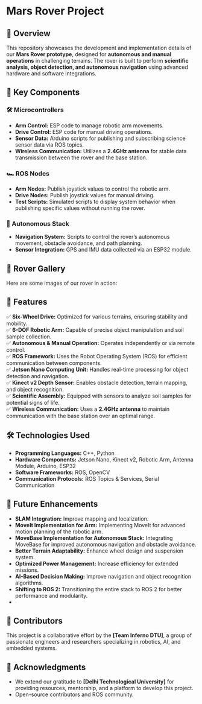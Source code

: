 # Mars Rover Project

## 📌 Overview
This repository showcases the development and implementation details of our **Mars Rover prototype**, designed for **autonomous and manual operations** in challenging terrains. The rover is built to perform **scientific analysis, object detection, and autonomous navigation** using advanced hardware and software integrations.

## 🚀 Key Components

### 🛠️ Microcontrollers
- **Arm Control:** ESP code to manage robotic arm movements.
- **Drive Control:** ESP code for manual driving operations.
- **Sensor Data:** Arduino scripts for publishing and subscribing science sensor data via ROS topics.
- **Wireless Communication:** Utilizes a **2.4GHz antenna** for stable data transmission between the rover and the base station.

### 🏎️ ROS Nodes
- **Arm Nodes:** Publish joystick values to control the robotic arm.
- **Drive Nodes:** Publish joystick values for manual driving.
- **Test Scripts:** Simulated scripts to display system behavior when publishing specific values without running the rover.

### 🔹 Autonomous Stack
- **Navigation System:** Scripts to control the rover’s autonomous movement, obstacle avoidance, and path planning.
- **Sensor Integration:** GPS and IMU data collected via an ESP32 module.

## 📸 Rover Gallery  
Here are some images of our rover in action:  


## 🌟 Features
✅ **Six-Wheel Drive:** Optimized for various terrains, ensuring stability and mobility.  
✅ **6-DOF Robotic Arm:** Capable of precise object manipulation and soil sample collection.  
✅ **Autonomous & Manual Operation:** Operates independently or via remote control.  
✅ **ROS Framework:** Uses the Robot Operating System (ROS) for efficient communication between components.  
✅ **Jetson Nano Computing Unit:** Handles real-time processing for object detection and navigation.  
✅ **Kinect v2 Depth Sensor:** Enables obstacle detection, terrain mapping, and object recognition.  
✅ **Scientific Assembly:** Equipped with sensors to analyze soil samples for potential signs of life.  
✅ **Wireless Communication:** Uses a **2.4GHz antenna** to maintain communication with the base station over an optimal range.  

## 🛠️ Technologies Used
- **Programming Languages:** C++, Python
- **Hardware Components:** Jetson Nano, Kinect v2, Robotic Arm, Antenna Module, Arduino, ESP32
- **Software Frameworks:** ROS, OpenCV
- **Communication Protocols:** ROS Topics & Services, Serial Communication

## 🔮 Future Enhancements
- **SLAM Integration:** Improve mapping and localization.
- **MoveIt Implementation for Arm:** Implementing MoveIt for advanced motion planning of the robotic arm.
- **MoveBase Implementation for Autonomous Stack:** Integrating MoveBase for improved autonomous navigation and obstacle avoidance.
- **Better Terrain Adaptability:** Enhance wheel design and suspension system.
- **Optimized Power Management:** Increase efficiency for extended missions.
- **AI-Based Decision Making:** Improve navigation and object recognition algorithms.
- **Shifting to ROS 2:** Transitioning the entire stack to ROS 2 for better performance and modularity.
- 

## 👥 Contributors
This project is a collaborative effort by the **[Team Inferno DTU]**, a group of passionate engineers and researchers specializing in robotics, AI, and embedded systems.

## 🙌 Acknowledgments
- We extend our gratitude to **[Delhi Technological University]** for providing resources, mentorship, and a platform to develop this project.
- Open-source contributors and ROS community.
